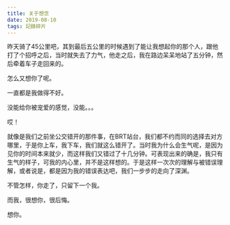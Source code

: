 ```yaml
---
title: 关于想念
date: 2019-08-10
tags: 記錄碎片
---
```


昨天骑了45公里吧，其到最后五公里的时候遇到了能让我想起你的那个人，跟他打了个招呼之后，当时就失去了力气，他走之后，我在路边呆呆地站了五分钟，然后牵着车子走回来的。

怎么又想你了呢。

一直都是我做得不好。

没能给你被宠爱的感觉，没能。。。

哎！

就像是我们之前坐公交错开的那件事，在BRT站台，我们都不约而同的选择去对方哪里，于是你上车，我下车，我们就这么错开了。当时我为什么会生气呢，是因为见你的时间本来就少，而这样我们又错过了十几分钟。可表现出来的确是，我只有生气的样子，可我的内心里，并不是这样想的。于是这样一次次的理解与被错误理解，或者说是，都是因为我的错误表达吧，我们一步步的走向了深渊。

不管怎样，你走了，只留下一个我。

而我，很想你，很后悔。

想你。